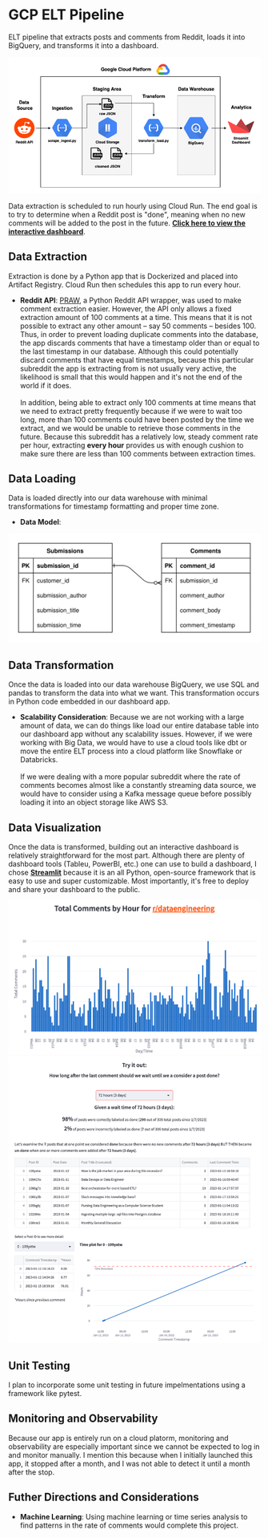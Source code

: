 # GCP ELT Pipeline

ELT pipeline that extracts posts and comments from Reddit, loads it into BigQuery, and transforms it into a dashboard.

![Setup Overview Diagram](/images/Pipeline.png)

Data extraction is scheduled to run hourly using Cloud Run. The end goal is to try to determine when a Reddit post is "done", meaning when no new comments will be added to the post in the future.
[**Click here to view the interactive dashboard**](https://mchion-reddit-elt-pipeline-streamlit-app-wvgpbg.streamlit.app/).

## Data Extraction

Extraction is done by a Python app that is Dockerized and placed into Artifact Registry. Cloud Run then schedules this app to run every hour. 

- **Reddit API**: [PRAW](https://praw.readthedocs.io/en/stable/index.html), a Python Reddit API wrapper, was used to make comment extraction easier. However, the API only allows a fixed extraction amount of 100 comments at a time. This means that it is not possible to extract any other amount – say 50 comments – besides 100. Thus, in order to prevent loading duplicate comments into the database, the app discards comments that have a timestamp older than or equal to the last timestamp in our database. Although this could potentially discard comments that have equal timestamps, because this particular subreddit the app is extracting from is not usually very active, the likelihood is small that this would happen and it's not the end of the world if it does.\
\
In addition, being able to extract only 100 comments at time means that we need to extract pretty frequently because if we were to wait too long, more than 100 comments could have been posted by the time we extract, and we would be unable to retrieve those comments in the future. Because this subreddit has a relatively low, steady comment rate per hour, extracting **every hour** provides us with enough cushion to make sure there are less than 100 comments between extraction times.


## Data Loading

Data is loaded directly into our data warehouse with minimal transformations for timestamp formatting and proper time zone. 

- **Data Model**:

![Data Model](/images/schema.svg)



## Data Transformation

Once the data is loaded into our data warehouse BigQuery, we use SQL and pandas to transform the data into what we want. This transformation occurs in Python code embedded in our dashboard app. 

- **Scalability Consideration**: Because we are not working with a large amount of data, we can do things like load our entire database table into our  dashboard app without any scalability issues. However, if we were working with Big Data, we would have to use a cloud tools like dbt or move the entire ELT process into a cloud platform like Snowflake or Databricks. \
\
If we were dealing with a more popular subreddit where the rate of comments becomes almost like a constantly streaming data source, we would have to consider using a Kafka message queue before possibly loading it into an object storage like AWS S3. 

## Data Visualization

Once the data is transformed, building out an interactive dashboard is relatively straightforward for the most part. Although there are plenty of dashboard tools (Tableu, PowerBI, etc.) one can use to build a dashboard, I chose [**Streamlit**](https://streamlit.io/) because it is an all Python, open-source framework that is easy to use and super customizable. Most importantly, it's free to deploy and share your dashboard to the public.  

![Dashboard General](/images/dashboard1.png)
![Dashboard General](/images/dashboard2.png)

## Unit Testing

I plan to incorporate some unit testing in future impelmentations using a framework like pytest. 

## Monitoring and Observability

Because our app is entirely run on a cloud platorm, monitoring and observability are especially important since we cannot be expected to log in and monitor manually. I mention this because when I initially launched this app, it stopped after a month, and I was not able to detect it until a month after the stop. 

## Futher Directions and Considerations

- **Machine Learning**: Using machine learning or time series analysis to find patterns in the rate of comments would complete this project. 

